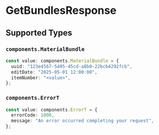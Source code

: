 # GetBundlesResponse


## Supported Types

### `components.MaterialBundle`

```typescript
const value: components.MaterialBundle = {
  uuid: "123e4567-5405-45cd-a8b0-22bcb4292fcb",
  editDate: "2025-05-01 12:00:00",
  itemNumber: "<value>",
};
```

### `components.ErrorT`

```typescript
const value: components.ErrorT = {
  errorCode: 1000,
  message: "An error occurred completing your request",
};
```

